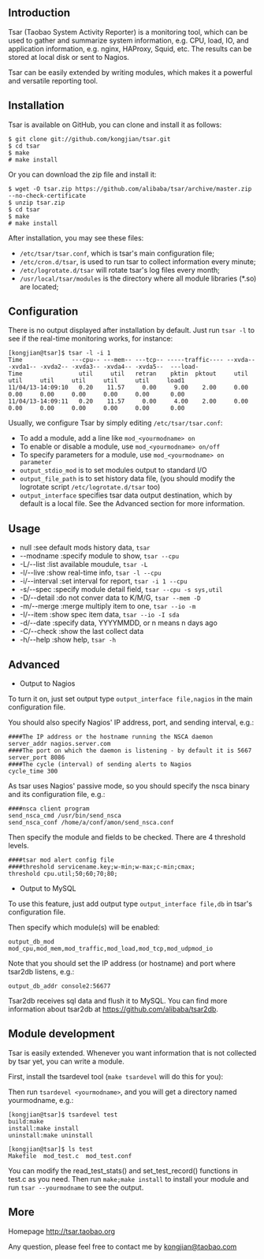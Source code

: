 Introduction
------------
Tsar (Taobao System Activity Reporter) is a monitoring tool, which can be used to gather and summarize system information, e.g. CPU, load, IO, and application information, e.g. nginx, HAProxy, Squid, etc. The results can be stored at local disk or sent to Nagios.

Tsar can be easily extended by writing modules, which makes it a powerful and versatile reporting tool.

Installation
-------------
Tsar is available on GitHub, you can clone and install it as follows:

    $ git clone git://github.com/kongjian/tsar.git
    $ cd tsar
    $ make
    # make install

Or you can download the zip file and install it:

    $ wget -O tsar.zip https://github.com/alibaba/tsar/archive/master.zip --no-check-certificate
    $ unzip tsar.zip
    $ cd tsar
    $ make
    # make install

After installation, you may see these files:

* `/etc/tsar/tsar.conf`, which is tsar's main configuration file;
* `/etc/cron.d/tsar`, is used to run tsar to collect information every minute;
* `/etc/logrotate.d/tsar` will rotate tsar's log files every month;
* `/usr/local/tsar/modules` is the directory where all module libraries (*.so) are located;

Configuration
-------------
There is no output displayed after installation by default. Just run `tsar -l` to see if the real-time monitoring works, for instance:

    [kongjian@tsar]$ tsar -l -i 1
    Time              ---cpu-- ---mem-- ---tcp-- -----traffic---- --xvda-- -xvda1-- -xvda2-- -xvda3-- -xvda4-- -xvda5--  ---load-
    Time                util     util   retran    pktin  pktout     util     util     util     util     util     util     load1
    11/04/13-14:09:10   0.20    11.57     0.00     9.00    2.00     0.00     0.00     0.00     0.00     0.00     0.00      0.00
    11/04/13-14:09:11   0.20    11.57     0.00     4.00    2.00     0.00     0.00     0.00     0.00     0.00     0.00      0.00

Usually, we configure Tsar by simply editing `/etc/tsar/tsar.conf`:

* To add a module, add a line like `mod_<yourmodname> on`
* To enable or disable a module, use `mod_<yourmodname> on/off`
* To specify parameters for a module, use `mod_<yourmodname> on parameter`
* `output_stdio_mod` is to set modules output to standard I/O
* `output_file_path` is to set history data file, (you should modify the logrotate script `/etc/logrotate.d/tsar` too)
* `output_interface` specifies tsar data output destination, which by default is a local file. See the Advanced section for more information.

Usage
------
* null          :see default mods history data, `tsar`
* --modname     :specify module to show, `tsar --cpu`
* -L/--list     :list available moudule, `tsar -L`
* -l/--live     :show real-time info, `tsar -l --cpu`
* -i/--interval :set interval for report, `tsar -i 1 --cpu`
* -s/--spec     :specify module detail field, `tsar --cpu -s sys,util`
* -D/--detail   :do not conver data to K/M/G, `tsar --mem -D`
* -m/--merge    :merge multiply item to one, `tsar --io -m`
* -I/--item     :show spec item data, `tsar --io -I sda`
* -d/--date     :specify data, YYYYMMDD, or n means n days ago
* -C/--check    :show the last collect data
* -h/--help     :show help, `tsar -h`

Advanced
--------
* Output to Nagios

To turn it on, just set output type `output_interface file,nagios` in the main configuration file.

You should also specify Nagios' IP address, port, and sending interval, e.g.:

    ####The IP address or the hostname running the NSCA daemon
    server_addr nagios.server.com
    ####The port on which the daemon is listening - by default it is 5667
    server_port 8086
    ####The cycle (interval) of sending alerts to Nagios
    cycle_time 300

As tsar uses Nagios' passive mode, so you should specify the nsca binary and its configuration file, e.g.:

    ####nsca client program
    send_nsca_cmd /usr/bin/send_nsca
    send_nsca_conf /home/a/conf/amon/send_nsca.conf

Then specify the module and fields to be checked. There are 4 threshold levels.

    ####tsar mod alert config file
    ####threshold servicename.key;w-min;w-max;c-min;cmax;
    threshold cpu.util;50;60;70;80;

* Output to MySQL

To use this feature, just add output type `output_interface file,db` in tsar's configuration file.

Then specify which module(s) will be enabled:

    output_db_mod mod_cpu,mod_mem,mod_traffic,mod_load,mod_tcp,mod_udpmod_io

Note that you should set the IP address (or hostname) and port where tsar2db listens, e.g.:

    output_db_addr console2:56677

Tsar2db receives sql data and flush it to MySQL. You can find more information about tsar2db at https://github.com/alibaba/tsar2db.


Module development
------------------
Tsar is easily extended. Whenever you want information that is not collected by tsar yet, you can write a module.

First, install the tsardevel tool (`make tsardevel` will do this for you):

Then run `tsardevel <yourmodname>`, and you will get a directory named yourmodname, e.g.:

    [kongjian@tsar]$ tsardevel test
    build:make
    install:make install
    uninstall:make uninstall

    [kongjian@tsar]$ ls test
    Makefile  mod_test.c  mod_test.conf

You can modify the read_test_stats() and set_test_record() functions in test.c as you need.
Then run `make;make install` to install your module and run `tsar --yourmodname` to see the output.

More
----
Homepage http://tsar.taobao.org

Any question, please feel free to contact me by kongjian@taobao.com
